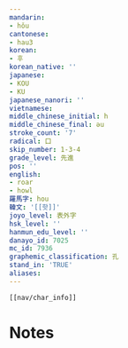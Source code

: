 ```yaml
---
mandarin:
- hǒu
cantonese:
- hau3
korean:
- 후
korean_native: ''
japanese:
- KOU
- KU
japanese_nanori: ''
vietnamese:
middle_chinese_initial: h
middle_chinese_final: əu
stroke_count: '7'
radical: 口
skip_number: 1-3-4
grade_level: 先進
pos: ''
english:
- roar
- howl
羅馬字: hou
韓文: '[[핫]]'
joyo_level: 表外字
hsk_level: ''
hanmun_edu_level: ''
danayo_id: 7025
mc_id: 7936
graphemic_classification: 孔
stand_in: 'TRUE'
aliases:
---
```

```meta-bind-embed
[[nav/char_info]]
```

# Notes
